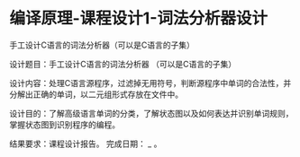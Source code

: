 # 编译原理-课程设计1-词法分析器设计
手工设计C语言的词法分析器（可以是C语言的子集）

设计题目：手工设计C语言的词法分析器
          （可以是C语言的子集）
          
设计内容：处理C语言源程序，过滤掉无用符号，判断源程序中单词的合法性，并分解出正确的单词，以二元组形式存放在文件中。

设计目的：了解高级语言单词的分类，了解状态图以及如何表达并识别单词规则，掌握状态图到识别程序的编程。

结果要求：课程设计报告。
完成日期： _  。

